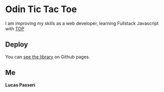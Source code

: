 # Odin Tic Tac Toe

I am improving my skills as a web developer, learning Fullstack Javascript with [TOP](https://www.theodinproject.com/lessons/node-path-javascript-tic-tac-toe)

## Deploy

You can [see the library](https://lucaspasseri.github.io/odin-tic-tac-toe/) on Github pages.

## Me

**Lucas Passeri**
